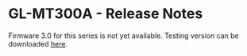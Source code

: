 # GL-MT300A - Release Notes

Firmware 3.0 for this series is not yet available. Testing version can be downloaded <a href="https://dl.gl-inet.com/firmware/mt300a/testing/" target="_blank">here</a>.
